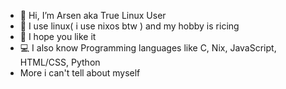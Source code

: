 - 👋 Hi, I’m Arsen aka True Linux User
- 🐧 I use linux( i use nixos btw ) and my hobby is ricing
- 🍚 I hope you like it 
- 💻 I also know Programming languages like C, Nix, JavaScript, HTML/CSS, Python 
- More i can't tell about myself

